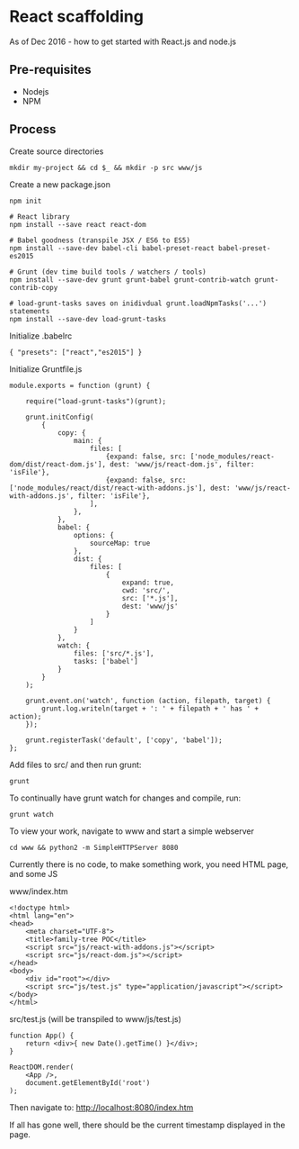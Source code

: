 # React scaffolding

As of Dec 2016 - how to get started with React.js and node.js

## Pre-requisites

* Nodejs
* NPM

## Process

Create source directories

	mkdir my-project && cd $_ && mkdir -p src www/js

Create a new package.json

	npm init

	# React library
	npm install --save react react-dom

	# Babel goodness (transpile JSX / ES6 to ES5)
	npm install --save-dev babel-cli babel-preset-react babel-preset-es2015

	# Grunt (dev time build tools / watchers / tools)
	npm install --save-dev grunt grunt-babel grunt-contrib-watch grunt-contrib-copy

	# load-grunt-tasks saves on inidivdual grunt.loadNpmTasks('...') statements
	npm install --save-dev load-grunt-tasks

Initialize .babelrc

	{ "presets": ["react","es2015"] }

Initialize Gruntfile.js

	module.exports = function (grunt) {

	    require("load-grunt-tasks")(grunt);

	    grunt.initConfig(
	        {
	            copy: {
	                main: {
	                    files: [
	                        {expand: false, src: ['node_modules/react-dom/dist/react-dom.js'], dest: 'www/js/react-dom.js', filter: 'isFile'},
	                        {expand: false, src: ['node_modules/react/dist/react-with-addons.js'], dest: 'www/js/react-with-addons.js', filter: 'isFile'},
	                    ],
	                },
	            },
	            babel: {
	                options: {
	                    sourceMap: true
	                },
	                dist: {
	                    files: [
	                        {
	                            expand: true,
	                            cwd: 'src/',
	                            src: ['*.js'],
	                            dest: 'www/js'
	                        }
	                    ]
	                }
	            },
	            watch: {
	                files: ['src/*.js'],
	                tasks: ['babel']
	            }
	        }
	    );

	    grunt.event.on('watch', function (action, filepath, target) {
	        grunt.log.writeln(target + ': ' + filepath + ' has ' + action);
	    });

	    grunt.registerTask('default', ['copy', 'babel']);
	};

Add files to src/ and then run grunt:

	grunt

To continually have grunt watch for changes and compile, run:

	grunt watch

To view your work, navigate to www and start a simple webserver

	cd www && python2 -m SimpleHTTPServer 8080


Currently there is no code, to make something work, you need HTML page, and some JS

www/index.htm

	<!doctype html>
	<html lang="en">
	<head>
	    <meta charset="UTF-8">
	    <title>family-tree POC</title>
	    <script src="js/react-with-addons.js"></script>
	    <script src="js/react-dom.js"></script>
	</head>
	<body>
	    <div id="root"></div>
	    <script src="js/test.js" type="application/javascript"></script>
	</body>
	</html>

src/test.js (will be transpiled to www/js/test.js)

	function App() {
	    return <div>{ new Date().getTime() }</div>;
	}

	ReactDOM.render(
	    <App />,
	    document.getElementById('root')
	);

Then navigate to: [http://localhost:8080/index.htm]()

If all has gone well, there should be the current timestamp displayed in the page.
